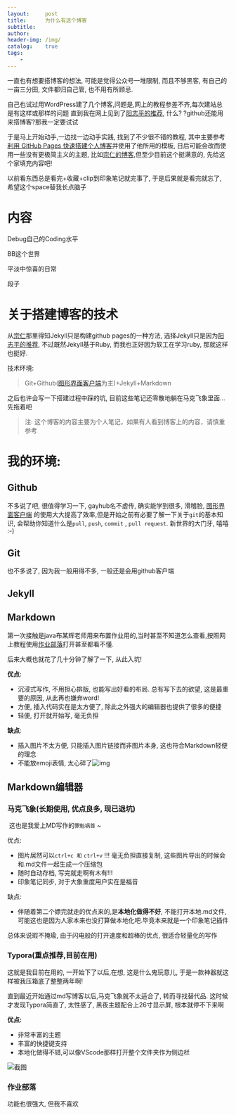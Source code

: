 ```yaml
---
layout:		post
title:		为什么有这个博客
subtitle:	
author:		
header-img:	/img/
catalog:	true
tags:
	- 
---
```


一直也有想要搭博客的想法,  可能是觉得公众号一堆限制, 而且不够黑客, 有自己的一亩三分田, 文件都归自己管, 也不用有所顾忌.

自己也试过用WordPress建了几个博客,问题是,网上的教程参差不齐,每次建站总是有这样或那样的问题
直到我在网上见到了[阳志平的推荐](https://www.yangzhiping.com/tech/hacker-writer.html), 什么? ?github还能用来搭博客?那我一定要试试

于是马上开始动手,一边找一边动手实践, 找到了不少很不错的教程, 其中主要参考[利用 GitHub Pages 快速搭建个人博客](https://www.jianshu.com/p/e68fba58f75c)并使用了他所用的模板, 日后可能会改而使用一些没有更极简主义的主题, 比如[宗仁的博客](https://zongren.me/categories/),但至少目前这个挺满意的, 先给这个家填充内容吧!

以前看东西总是看完+收藏+clip到印象笔记就完事了, 于是后果就是看完就忘了, 希望这个space替我长点脑子

# 内容

Debug自己的Coding水平

BB这个世界

平淡中惊喜的日常

段子

# 关于搭建博客的技术

从[宗仁](https://zongren.me/2016/05/11/why-change-to-hexo/)那里得知Jekyll只是构建github pages的一种方法, 选择Jekyll只是因为[阳志平的推荐](https://www.yangzhiping.com/tech/hacker-writer.html), 不过既然Jekyll基于Ruby, 而我也正好因为软工在学习ruby, 那就这样也挺好.

技术环境: 

> Git+Github([图形界面客户端](https://desktop.github.com/)为主)+Jekyll+Markdown

之后也许会写一下搭建过程中踩的坑, 目前这些笔记还零散地躺在马克飞象里面...先拖着吧

> 注: 这个博客的内容主要为个人笔记，如果有人看到博客上的内容，请慎重参考

# 我的环境:

## Github

不多说了吧, 很值得学习一下, gayhub名不虚传, 确实能学到很多, 滑稽脸, [图形界面客户端](https://desktop.github.com/) 的使用大大提高了效率,但是开始之前有必要了解一下关于`git`的基本知识, 会帮助你知道什么是`pull`, `push`, `commit` , `pull request`. 新世界的大门牙, 嘻嘻 :-) 

## Git

也不多说了, 因为我一般用得不多, 一般还是会用github客户端

## Jekyll



## Markdown

第一次接触是java布某辉老师用来布置作业用的,当时甚至不知道怎么查看,按照网上教程使用[作业部落](https://www.zybuluo.com/mdeditor)打开甚至都看不懂.

后来大概也就花了几十分钟了解了一下, 从此入坑!

**优点**:

- 沉浸式写作, 不用担心排版, 也能写出好看的布局. 总有写下去的欲望, 这是最重要的原因, 从此再也嫌弃word!
- 方便, 插入代码实在是太方便了, 除此之外强大的编辑器也提供了很多的便捷
- 轻便, 打开就开始写, 毫无负担

**缺点**:

- 插入图片不太方便, 只能插入图片链接而非图片本身, 这也符合Markdown轻便的理念
- 不能放emoji表情, 太心碎了![img](file:///C:\Users\ADMINI~1\AppData\Local\Temp\SGPicFaceTpBq\7864\0069BC8A.gif)

## Markdown编辑器

### 马克飞象(长期使用, 优点良多, 现已退坑)

​	这也是我爱上MD写作的`罪魁祸首` ~

优点: 

- 图片居然可以`ctrl+c 和` `ctrl+v` !!! 毫无负担直接复制, 这些图片导出的时候会和.md文件一起生成一个压缩包
- 随时自动存档, 写完就走啊有木有!!!
- 印象笔记同步, 对于大象重度用户实在是福音

缺点:

- 伴随着第二个嫖完就走的优点来的,是**本地化做得不好**, 不能打开本地.md文件, 可能这也是因为人家本来也没打算做本地化吧.毕竟本来就是一个印象笔记插件

总体来说瑕不掩瑜, 由于闪电般的打开速度和超棒的优点, 很适合轻量化的写作



### Typora(重点推荐,目前在用)

这就是我目前在用的, 一开始下了以后,在想, 这是什么鬼玩意儿,  于是一款神器就这样被我压箱底了整整两年啊!

直到最近开始通过md写博客以后,马克飞象就不太适合了, 转而寻找替代品. 这时候才发现Typora简直了, 太性感了, 黑夜主题配合上26寸显示屏, 根本就停不下来啊

**优点:**
- 非常丰富的主题
- 丰富的快捷键支持
- 本地化做得不错,可以像VScode那样打开整个文件夹作为侧边栏

![截图](https://i.loli.net/2018/11/15/5bed7c22877b3.jpg)


### 作业部落

功能也很强大, 但我不喜欢

